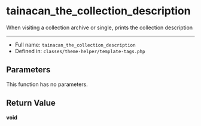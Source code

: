 # tainacan_the_collection_description


When visiting a collection archive or single, prints the collection description

***

* Full name: `tainacan_the_collection_description`
* Defined in: `classes/theme-helper/template-tags.php`

## Parameters

This function has no parameters.

## Return Value

**void**
